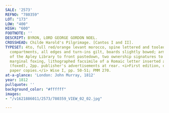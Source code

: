 ```yaml
---
SALE: '2573'
REFNO: "780359"
LOT: "173"
LOW: "400"
HIGH: "600"
FOOTNOTE: ''
DESCRIPT: BYRON, LORD GEORGE GORDON NOEL.
CROSSHEAD: Childe Harold's Pilgrimage. [Cantos I and II].
TYPESET: 4to, full red/orange levant morocco, spine lettered and tooled in gilt in
  compartments, all edges and turn-ins gilt, boards slightly bowed; armorial bookplate
  of the Apley Library to front pastedown, two ownership signatures to title, occasional
  marginal foxing, lithographed facsimile of a Romaic letter inserted after p. 226
  (foxed), 2pp. publisher's advertisements at rear. <i>First edition, one of 500 large
  paper copies.</i> Wise I, pp. 50-51; PMM 270.
at-a-glance: 'London: John Murray, 1812'
year: 1812
pullquote: ''
background_color: "#ffffff"
images:
- "/v1621886011/2573/780359_VIEW_02_02.jpg"

---
```

